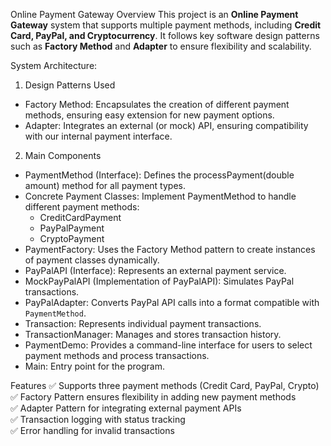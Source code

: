 Online Payment Gateway
Overview
This project is an **Online Payment Gateway** system that supports multiple payment methods, including **Credit Card, PayPal, and Cryptocurrency**. It follows key software design patterns such as **Factory Method** and **Adapter** to ensure flexibility and scalability.

System Architecture:
1. Design Patterns Used
- Factory Method: Encapsulates the creation of different payment methods, ensuring easy extension for new payment options.
- Adapter: Integrates an external (or mock) API, ensuring compatibility with our internal payment interface.

2. Main Components
- PaymentMethod (Interface): Defines the processPayment(double amount) method for all payment types.
- Concrete Payment Classes: Implement PaymentMethod to handle different payment methods:
  - CreditCardPayment
  - PayPalPayment
  - CryptoPayment
- PaymentFactory: Uses the Factory Method pattern to create instances of payment classes dynamically.
- PayPalAPI (Interface): Represents an external payment service.
- MockPayPalAPI (Implementation of PayPalAPI): Simulates PayPal transactions.
- PayPalAdapter: Converts PayPal API calls into a format compatible with `PaymentMethod`.
- Transaction: Represents individual payment transactions.
- TransactionManager: Manages and stores transaction history.
- PaymentDemo: Provides a command-line interface for users to select payment methods and process transactions.
- Main: Entry point for the program.

Features
✅ Supports three payment methods (Credit Card, PayPal, Crypto)  
✅ Factory Pattern ensures flexibility in adding new payment methods  
✅ Adapter Pattern for integrating external payment APIs  
✅ Transaction logging with status tracking  
✅ Error handling for invalid transactions  
